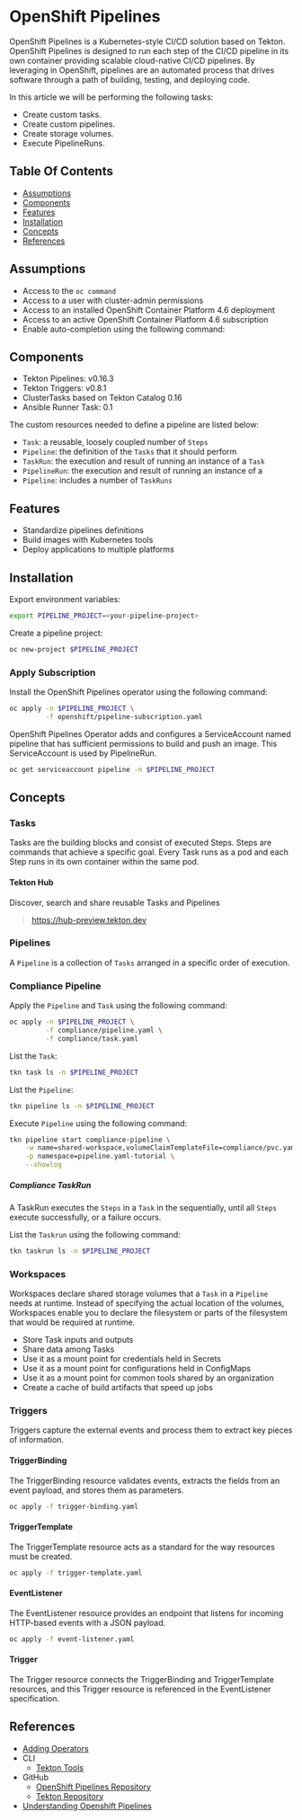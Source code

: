 # OpenShift Pipelines

OpenShift Pipelines is a Kubernetes-style CI/CD solution based on Tekton. OpenShift Pipelines is designed to run each 
step of the CI/CD pipeline in its own container providing scalable cloud-native CI/CD pipelines. By leveraging in 
OpenShift, pipelines are an automated process that drives software through a path of building, testing, and deploying 
code.

In this article we will be performing the following tasks:
- Create custom tasks.
- Create custom pipelines.
- Create storage volumes.
- Execute PipelineRuns.

## Table Of Contents
- [Assumptions](#assumptions)
- [Components](#components)
- [Features](#features)  
- [Installation](#installation)
- [Concepts](#concepts)  
- [References](#references)

## Assumptions
- Access to the `oc command`
- Access to a user with cluster-admin permissions
- Access to an installed OpenShift Container Platform 4.6 deployment
- Access to an active OpenShift Container Platform 4.6 subscription
- Enable auto-completion using the following command:

## Components
- Tekton Pipelines: v0.16.3
- Tekton Triggers: v0.8.1
- ClusterTasks based on Tekton Catalog 0.16
- Ansible Runner Task: 0.1

The custom resources needed to define a pipeline are listed below:
- `Task`: a reusable, loosely coupled number of `Steps`
- `Pipeline`: the definition of the `Tasks` that it should perform
- `TaskRun`: the execution and result of running an instance of a `Task`
- `PipelineRun`: the execution and result of running an instance of a 
- `Pipeline`: includes a number of `TaskRuns`
  
## Features
- Standardize pipelines definitions
- Build images with Kubernetes tools
- Deploy applications to multiple platforms

## Installation
Export environment variables:
```bash
export PIPELINE_PROJECT=<your-pipeline-project>
```

Create a pipeline project:
```bash
oc new-project $PIPELINE_PROJECT
```

### Apply Subscription
Install the OpenShift Pipelines operator using the following command: 
```bash
oc apply -n $PIPELINE_PROJECT \
         -f openshift/pipeline-subscription.yaml
```

OpenShift Pipelines Operator adds and configures a ServiceAccount named 
pipeline that has sufficient permissions to build and push an image. This 
ServiceAccount is used by PipelineRun.
```bash
oc get serviceaccount pipeline -n $PIPELINE_PROJECT
```

## Concepts
### Tasks
Tasks are the building blocks and consist of executed Steps. Steps are commands 
that achieve a specific goal. Every Task runs as a pod and each Step runs in 
its own container within the same pod.

#### Tekton Hub
Discover, search and share reusable Tasks and Pipelines
> https://hub-preview.tekton.dev

### Pipelines
A `Pipeline` is a collection of `Tasks` arranged in a specific order of execution.

### Compliance Pipeline
Apply the `Pipeline` and `Task` using the following command:
```bash
oc apply -n $PIPELINE_PROJECT \
         -f compliance/pipeline.yaml \
         -f compliance/task.yaml
```

List the `Task`:
```bash
tkn task ls -n $PIPELINE_PROJECT
```

List the `Pipeline`:
```bash
tkn pipeline ls -n $PIPELINE_PROJECT
```

Execute `Pipeline` using the following command:
```bash
tkn pipeline start compliance-pipeline \
    -w name=shared-workspace,volumeClaimTemplateFile=compliance/pvc.yaml \
    -p namespace=pipeline.yaml-tutorial \
    --showlog
```

##### Compliance TaskRun
A TaskRun executes the `Steps` in a `Task` in the sequentially, until all 
`Steps` execute successfully, or a failure occurs.

List the `Taskrun` using the following command:
```bash
tkn taskrun ls -n $PIPELINE_PROJECT
```

### Workspaces
Workspaces declare shared storage volumes that a `Task` in a `Pipeline` needs at runtime. Instead of specifying the actual 
location of the volumes, Workspaces enable you to declare the filesystem or parts of the filesystem that would be 
required at runtime. 

- Store Task inputs and outputs
- Share data among Tasks
- Use it as a mount point for credentials held in Secrets
- Use it as a mount point for configurations held in ConfigMaps
- Use it as a mount point for common tools shared by an organization
- Create a cache of build artifacts that speed up jobs

### Triggers
Triggers capture the external events and process them to extract key pieces of information.

#### TriggerBinding
The TriggerBinding resource validates events, extracts the fields from an event payload, and stores them as parameters.

```bash
oc apply -f trigger-binding.yaml
```

#### TriggerTemplate
The TriggerTemplate resource acts as a standard for the way resources must be created. 

```bash
oc apply -f trigger-template.yaml
```

#### EventListener
The EventListener resource provides an endpoint that listens for incoming HTTP-based events with a JSON payload.

```bash
oc apply -f event-listener.yaml
```

#### Trigger
The Trigger resource connects the TriggerBinding and TriggerTemplate resources, and this Trigger resource is referenced 
in the EventListener specification.

## References
- [Adding Operators](https://docs.openshift.com/container-platform/4.6/operators/admin/olm-adding-operators-to-cluster.html#olm-adding-operators-to-a-cluster)
- CLI
  - [Tekton Tools](https://github.com/tektoncd/cli/releases)
- GitHub
  - [OpenShift Pipelines Repository](https://github.com/openshift/pipelines-tutorial/)
  - [Tekton Repository](https://github.com/tektoncd/pipeline)
- [Understanding Openshift Pipelines](https://docs.openshift.com/container-platform/4.6/pipelines/understanding-openshift-pipelines.html?extIdCarryOver=true&sc_cid=701f2000001OH7iAAG)

